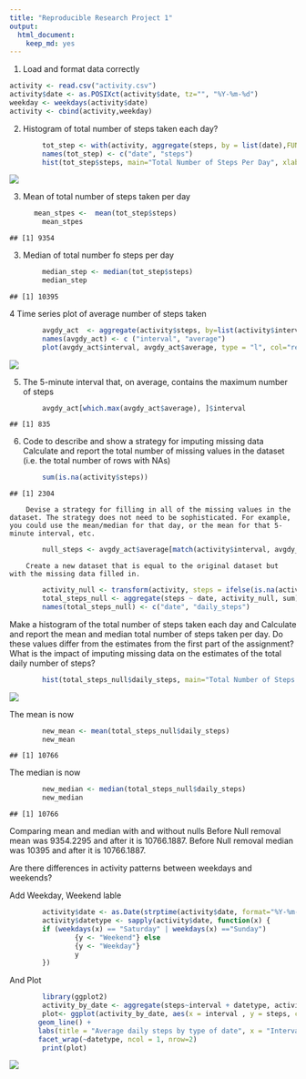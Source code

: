 ```yaml
---
title: "Reproducible Research Project 1"
output: 
  html_document: 
    keep_md: yes
---
```




1. Load and format data correctly


```r
activity <- read.csv("activity.csv")
activity$date <- as.POSIXct(activity$date, tz="", "%Y-%m-%d")
weekday <- weekdays(activity$date)
activity <- cbind(activity,weekday)
```

2. Histogram of total number of steps taken each day?


```r
        tot_step <- with(activity, aggregate(steps, by = list(date),FUN=sum, na.rm =TRUE))
        names(tot_step) <- c("date", "steps")
        hist(tot_step$steps, main="Total Number of Steps Per Day", xlab = "Total Per Day", breaks = seq(0,25000, by=500), col="red")
```

![](PA1_template_files/figure-html/total_steps-1.png)<!-- -->

3. Mean of total number of steps taken per day

```r
      mean_stpes <-  mean(tot_step$steps)
        mean_stpes
```

```
## [1] 9354
```

3. Median of total number fo steps per day

```r
        median_step <- median(tot_step$steps)
        median_step
```

```
## [1] 10395
```

4 Time series plot of average number of steps taken

```r
        avgdy_act  <- aggregate(activity$steps, by=list(activity$interval), FUN=mean, na.rm=TRUE)
        names(avgdy_act) <- c ("interval", "average")
        plot(avgdy_act$interval, avgdy_act$average, type = "l", col="red", ylab ="Average Number Steps", xlab = "Interval", main = "Time series plot of the average number of steps taken")
```

![](PA1_template_files/figure-html/tmser_avg_num-1.png)<!-- -->

5. The 5-minute interval that, on average, contains the maximum number of steps

```r
        avgdy_act[which.max(avgdy_act$average), ]$interval
```

```
## [1] 835
```

6. Code to describe and show a strategy for imputing missing data
        Calculate and report the total number of missing values in the dataset (i.e. the total number of rows with NAs)
        

```r
        sum(is.na(activity$steps))
```

```
## [1] 2304
```
        Devise a strategy for filling in all of the missing values in the dataset. The strategy does not need to be sophisticated. For example, you could use the mean/median for that day, or the mean for that 5-minute interval, etc.
        

```r
        null_steps <- avgdy_act$average[match(activity$interval, avgdy_act$interval)]
```
        Create a new dataset that is equal to the original dataset but with the missing data filled in.

```r
        activity_null <- transform(activity, steps = ifelse(is.na(activity$steps), yes = null_steps, no = activity$steps))
        total_steps_null <- aggregate(steps ~ date, activity_null, sum)
        names(total_steps_null) <- c("date", "daily_steps")
```

Make a histogram of the total number of steps taken each day and Calculate and report the mean and median total number of steps taken per day. Do these values differ from the estimates from the first part of the assignment? What is the impact of imputing missing data on the estimates of the total daily number of steps?


```r
        hist(total_steps_null$daily_steps, main="Total Number of Steps Per Day", xlab = "Total Per Day", breaks = seq(0,25000, by=500), col="red")
```

![](PA1_template_files/figure-html/hist_null_rmv-1.png)<!-- -->

The mean is now

```r
        new_mean <- mean(total_steps_null$daily_steps)
        new_mean
```

```
## [1] 10766
```
The median is now

```r
        new_median <- median(total_steps_null$daily_steps)
        new_median
```

```
## [1] 10766
```
Comparing mean and median with and without nulls
        Before Null removal mean was 9354.2295 and after it is 10766.1887.
        Before Null removal median was 10395 and after it is 10766.1887.

Are there differences in activity patterns between weekdays and weekends?

Add Weekday, Weekend lable

```r
        activity$date <- as.Date(strptime(activity$date, format="%Y-%m-%d"))
        activity$datetype <- sapply(activity$date, function(x) {
        if (weekdays(x) == "Saturday" | weekdays(x) =="Sunday") 
                {y <- "Weekend"} else 
                {y <- "Weekday"}
                y
        })       
```
And Plot


```r
        library(ggplot2)
        activity_by_date <- aggregate(steps~interval + datetype, activity, mean, na.rm = TRUE)
        plot<- ggplot(activity_by_date, aes(x = interval , y = steps, color = datetype)) +
       geom_line() +
       labs(title = "Average daily steps by type of date", x = "Interval", y = "Average number of steps") +
       facet_wrap(~datetype, ncol = 1, nrow=2)
        print(plot)
```

![](PA1_template_files/figure-html/plot_wkdayVswkend-1.png)<!-- -->





        
